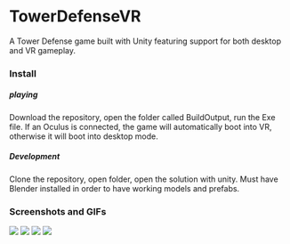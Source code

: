 # TowerDefenseVR
 A Tower Defense game built with Unity featuring support for both desktop and VR gameplay.
### **Install**
##### playing
Download the repository, open the folder called BuildOutput, run the Exe file. 
If an Oculus is connected, the game will automatically boot into VR, otherwise it will boot into desktop mode.
##### Development
Clone the repository, open folder, open the solution with unity. Must have Blender installed in order to have working models and prefabs.
### Screenshots and GIFs
![](Shooting-Desktop.gif)
![](Shooting-Image-VR.png)
![](Placing-Towers-VR.gif)
![](Towers-Shooting-VR.gif)
